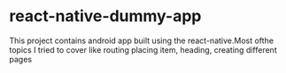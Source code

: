 # react-native-dummy-app
This project contains android app built using the react-native.Most ofthe topics I tried to cover like routing placing item, heading, creating different pages

